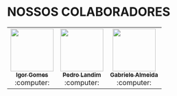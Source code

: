 # NOSSOS COLABORADORES

<table>
<tr>  
  <td align="center">
      <a href="https://github.com/wizardigor">
          <kbd>
              <img src="https://avatars3.githubusercontent.com/wizardigor?size=400" width="100px;" alt=""/>
          </kbd>
          <br />
          <sub>
              <b>Igor Gomes</b>
          </sub>
      </a>
      <br/>
      :computer:
  </td>
  
  <td align="center">
        <a href="https://github.com/pedrollandim">
            <kbd>
                <img src="https://avatars3.githubusercontent.com/pedrollandim?size=400" width="100px;" alt=""/>
            </kbd>
            <br />
            <sub>
                <b>Pedro Landim</b>
            </sub>
        </a>
        <br/>
        :computer:
    </td>
  
  <td align="center">
        <a href="https://github.com/GabrieleAlmeida">
            <kbd>
                <img src="https://avatars3.githubusercontent.com/GabrieleAlmeida?size=400" width="100px;" alt=""/>
            </kbd>
            <br />
            <sub>
                <b>Gabriele Almeida</b>
            </sub>
        </a>
        <br />
        :computer:
    </td>
  </tr>
</table>
